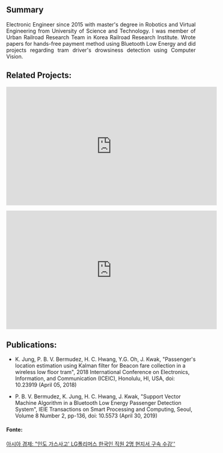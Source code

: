 <h2> Summary </h2>

<div style="text-align: justify"> Electronic Engineer since 2015 with master's degree in Robotics and Virtual Engineering from University of Science and Technology. I was member of Urban Railroad Research Team in Korea Railroad Research Institute. Wrote papers for hands-free payment method using Bluetooth Low Energy and did projects regarding tram driver's drowsiness detection using Computer Vision.  </div>

<h2>Related Projects:</h2>

<iframe width="560" height="315" src="https://www.youtube.com/embed/9g0LE1K3_I0" frameborder="0" allow="accelerometer; autoplay; clipboard-write; encrypted-media; gyroscope; picture-in-picture" allowfullscreen></iframe>
<p></p>
<iframe width="560" height="315" src="https://www.youtube.com/embed/VLj_hArpkS4" frameborder="0" allow="accelerometer; autoplay; clipboard-write; encrypted-media; gyroscope; picture-in-picture" allowfullscreen></iframe>



<h2>Publications:</h2>
<ul>
    <li> K. Jung, P. B. V. Bermudez, H. C. Hwang, Y.G. Oh, J. Kwak, "Passenger's location estimation using Kalman filter for Beacon fare collection in a wireless low floor tram", 2018 International Conference on Electronics, Information, and Communication (ICEIC), Honolulu, HI, USA, doi: 10.23919 (April 05, 2018) </li>
    <p></p>
  <li> P. B. V. Bermudez, K. Jung, H. C. Hwang, J. Kwak, "Support Vector Machine Algorithm in a Bluetooth Low Energy Passenger Detection System", IEIE Transactions on Smart Processing and Computing, Seoul, Volume 8  Number 2, pp-136, doi: 10.5573 (April  30, 2019) </li>
  

    
   
</ul>

<h4> Fonte: </h4>

[아시아 경제: "인도 가스사고' LG폴리머스 한국인 직원 2명 현지서 구속 수감''](https://news.naver.com/main/read.nhn?mode=LSD&mid=shm&sid1=101&oid=277&aid=0004714686)
